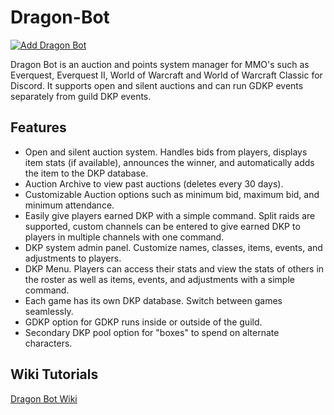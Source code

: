 # Dragon-Bot

[![Add Dragon Bot](https://img.shields.io/badge/Add%20Dragon%20Bot-Invite-blueviolet?style=for-the-badge&logo=discord)](https://discord.com/oauth2/authorize?client_id=1130004692525658112&scope=bot)

Dragon Bot is an auction and points system manager for MMO's such as Everquest, Everquest II, World of Warcraft and World of Warcraft Classic for Discord.  It supports open and silent auctions and can run GDKP events separately from guild DKP events.

## Features

- Open and silent auction system.  Handles bids from players, displays item stats (if available), announces the winner, and automatically adds the item to the DKP database.
- Auction Archive to view past auctions (deletes every 30 days).
- Customizable Auction options such as minimum bid, maximum bid, and minimum attendance.
- Easily give players earned DKP with a simple command.  Split raids are supported, custom channels can be entered to give earned DKP to players in multiple channels with one command.
- DKP system admin panel.  Customize names, classes, items, events, and adjustments to players.
- DKP Menu. Players can access their stats and view the stats of others in the roster as well as items, events, and adjustments with a simple command.
- Each game has its own DKP database.  Switch between games seamlessly.
- GDKP option for GDKP runs inside or outside of the guild.
- Secondary DKP pool option for "boxes" to spend on alternate characters.

## Wiki Tutorials
[Dragon Bot Wiki](https://github.com/madruk20/Dragon-Bot/wiki)
